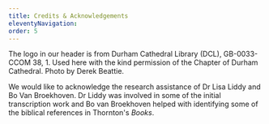 ```yaml
---
title: Credits & Acknowledgements
eleventyNavigation:
order: 5
---
```


The logo in our header is from Durham Cathedral Library (DCL), GB-0033-CCOM 38, 1. Used here with the kind permission of the Chapter of Durham Cathedral. Photo by Derek Beattie.

We would like to acknowledge the research assistance of Dr Lisa Liddy and Bo Van Broekhoven. Dr Liddy was involved in some of the initial transcription work and Bo van Broekhoven helped with identifying some of the biblical references in Thornton's _Books_.
